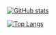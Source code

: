 [![GitHub stats](https://github-readme-stats.vercel.app/api?username=kcamcam&show_icons=true&theme=dracula&include_all_commits=true&count_private=true)](https://github.com/kcamcam/kcamcam)

[![Top Langs](https://github-readme-stats.vercel.app/api/top-langs/?username=kcamcam&langs_count=7&theme=dracula)](https://github.com/kcamcam/kcamcam)
